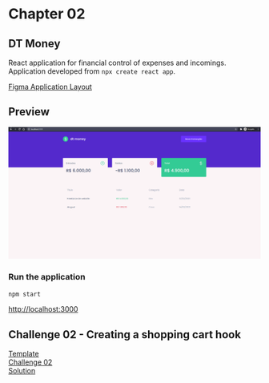 # Chapter 02
## DT Money

React application for financial control of expenses and incomings.\
Application developed from ```npx create react app```.

[Figma Application Layout](https://www.figma.com/file/0xmu9mj2TJYoIOubBFWsk5/dtmoney-Ignite-(Copy)?node-id=0%3A1 "Figma Application Layout")

## Preview
![Preview](.github/module-02.gif)

### Run the application
```
npm start
```

[http://localhost:3000](http://localhost:3000 "localhost")


## Challenge 02 - Creating a shopping cart hook
[Template](https://github.com/rocketseat-education/ignite-template-reactjs-criando-um-hook-de-carrinho-de-compras "Template")\
[Challenge 02](https://www.notion.so/Desafio-02-Componentizando-a-aplica-o-b9f0f025c95b437699d0c3115f55b0f1 "Challenge 02")\
[Solution](https://github.com/EDusik/ignite-react-challenge-02 "Solution")